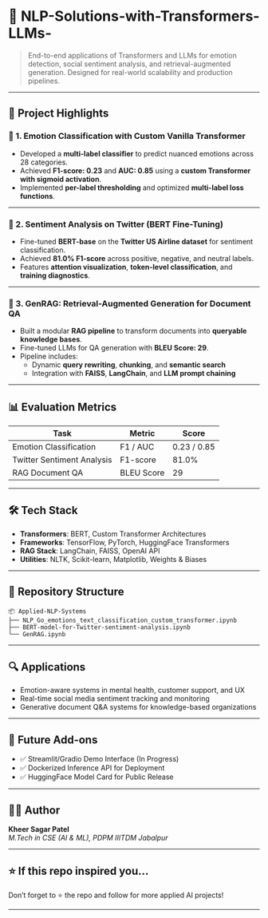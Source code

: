 # 🚀 NLP-Solutions-with-Transformers-LLMs-
> End-to-end applications of Transformers and LLMs for emotion detection, social sentiment analysis, and retrieval-augmented generation. Designed for real-world scalability and production pipelines.

---

## 🧠 Project Highlights

### 🧾 1. Emotion Classification with Custom Vanilla Transformer 
- Developed a **multi-label classifier** to predict nuanced emotions across 28 categories.
- Achieved **F1-score: 0.23** and **AUC: 0.85** using a **custom Transformer with sigmoid activation**.
- Implemented **per-label thresholding** and optimized **multi-label loss functions**.

---

### 🛫 2. Sentiment Analysis on Twitter (BERT Fine-Tuning)
- Fine-tuned **BERT-base** on the **Twitter US Airline dataset** for sentiment classification.
- Achieved **81.0% F1-score** across positive, negative, and neutral labels.
- Features **attention visualization**, **token-level classification**, and **training diagnostics**.

---

### 📄 3. GenRAG: Retrieval-Augmented Generation for Document QA
- Built a modular **RAG pipeline** to transform documents into **queryable knowledge bases**.
- Fine-tuned LLMs for QA generation with **BLEU Score: 29**.
- Pipeline includes:
  - Dynamic **query rewriting**, **chunking**, and **semantic search**
  - Integration with **FAISS**, **LangChain**, and **LLM prompt chaining**

---

## 📊 Evaluation Metrics

| Task                        | Metric        | Score   |
|-----------------------------|---------------|---------|
| Emotion Classification      | F1 / AUC      | 0.23 / 0.85 |
| Twitter Sentiment Analysis  | F1-score      | 81.0%   |
| RAG Document QA             | BLEU Score    | 29      |

---

## 🛠️ Tech Stack

- **Transformers**: BERT, Custom Transformer Architectures  
- **Frameworks**: TensorFlow, PyTorch, HuggingFace Transformers  
- **RAG Stack**: LangChain, FAISS, OpenAI API  
- **Utilities**: NLTK, Scikit-learn, Matplotlib, Weights & Biases  

---

## 📁 Repository Structure

```
📦 Applied-NLP-Systems
├── NLP_Go_emotions_text_classification_custom_transformer.ipynb
├── BERT-model-for-Twitter-sentiment-analysis.ipynb
└── GenRAG.ipynb
```

---

## 🔍 Applications

- Emotion-aware systems in mental health, customer support, and UX
- Real-time social media sentiment tracking and monitoring
- Generative document Q&A systems for knowledge-based organizations

---

## 🧪 Future Add-ons

- ✅ Streamlit/Gradio Demo Interface (In Progress)
- ✅ Dockerized Inference API for Deployment
- ✅ HuggingFace Model Card for Public Release

---

## 👨‍💻 Author

**Kheer Sagar Patel**  
*M.Tech in CSE (AI & ML), PDPM IIITDM Jabalpur*  

---

## ⭐️ If this repo inspired you...

Don’t forget to ⭐ the repo and follow for more applied AI projects!

---
